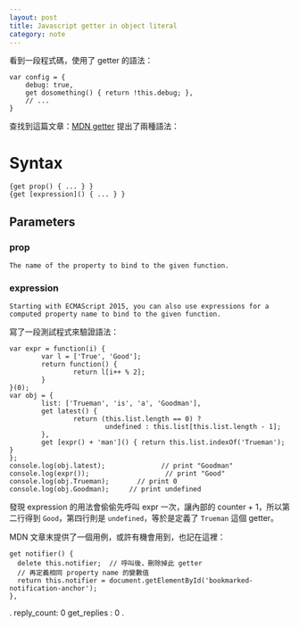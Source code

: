 ```yaml
---
layout: post
title: Javascript getter in object literal
category: note
---
```

看到一段程式碼，使用了 getter 的語法：
```
var config = {
    debug: true,
    get dosomething() { return !this.debug; },
	// ...
}
```
查找到這篇文章：[MDN getter](https://developer.mozilla.org/en-US/docs/Web/JavaScript/Reference/Functions/get) 提出了兩種語法：

# Syntax
```
{get prop() { ... } }
{get [expression]() { ... } }
```
## Parameters

### prop
    The name of the property to bind to the given function.
### expression
    Starting with ECMAScript 2015, you can also use expressions for a computed property name to bind to the given function. 

寫了一段測試程式來驗證語法：
```
var expr = function(i) {
        var l = ['True', 'Good'];
        return function() {
                return l[i++ % 2];
        }
}(0);
var obj = {
        list: ['Trueman', 'is', 'a', 'Goodman'],
        get latest() {
                return (this.list.length == 0) ?
                        undefined : this.list[this.list.length - 1];
        },
        get [expr() + 'man']() { return this.list.indexOf('Trueman'); }
};
console.log(obj.latest);              // print "Goodman"
console.log(expr());                   // print "Good"
console.log(obj.Trueman);       // print 0
console.log(obj.Goodman);     // print undefined
```
發現 expression 的用法會偷偷先呼叫 expr 一次，讓內部的 counter + 1，所以第二行得到 `Good`，第四行則是 `undefined`，等於是定義了 `Trueman` 這個 getter。

MDN 文章末提供了一個用例，或許有機會用到，也記在這裡：
```
get notifier() {
  delete this.notifier;  // 呼叫後，刪除掉此 getter
  // 再定義相同 property name 的變數值
  return this.notifier = document.getElementById('bookmarked-notification-anchor');
},
```
.
reply_count: 0
get_replies : 0
.
